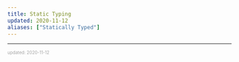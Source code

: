 ```yaml
---
title: Static Typing
updated: 2020-11-12
aliases: ["Statically Typed"]
---
```


---

<sup><sub><font color="#a6a6a6">updated: 2020-11-12</font></sub></sup>
